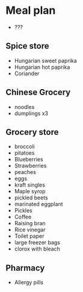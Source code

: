 # Meal plan

- ???

## Spice store

- Hungarian sweet paprika
- Hungarian hot paprika
- Coriander

## Chinese Grocery

- noodles
- dumplings x3

## Grocery store

- broccoli
- pitatoes
- Blueberries
- Strawberries
- peaches
- eggs
- kraft singles
- Maple syrop
- pickled beets
- marinated eggplant
- Pickles
- Coffee
- Raising bran
- Rice vinegar
- Toilet paper
- large freezer bags
- clorox with bleach

## Pharmacy

- Allergy pills

